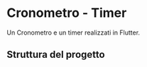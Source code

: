 # Cronometro - Timer

Un Cronometro e un timer realizzati in Flutter.

## Struttura del progetto
```
  
```
